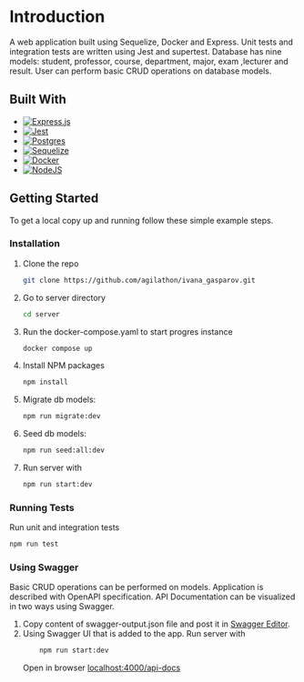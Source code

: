 
# Introduction

A web application built using Sequelize, Docker and Express. Unit tests and integration tests are written using Jest and supertest. Database has nine models: student, professor, course, department, major, exam ,lecturer and result. User can perform basic CRUD operations on database models.

## Built With

- [![Express.js](https://img.shields.io/badge/express.js-%23404d59.svg?style=for-the-badge&logo=express&logoColor=%2361DAFB)](https://expressjs.com/)
- [![Jest](https://img.shields.io/badge/-jest-%23C21325?style=for-the-badge&logo=jest&logoColor=white)](https://jestjs.io/)
- [![Postgres](https://img.shields.io/badge/postgres-%23316192.svg?style=for-the-badge&logo=postgresql&logoColor=white)](https://www.postgresql.org/)
- [![Sequelize](https://img.shields.io/badge/Sequelize-52B0E7?style=for-the-badge&logo=Sequelize&logoColor=white)](https://sequelize.org/)
- [![Docker](https://img.shields.io/badge/docker-%230db7ed.svg?style=for-the-badge&logo=docker&logoColor=white)](https://www.docker.com/products/docker-desktop/)
- [![NodeJS](https://img.shields.io/badge/node.js-6DA55F?style=for-the-badge&logo=node.js&logoColor=white)](https://nodejs.org/en/)

## Getting Started

To get a local copy up and running follow these simple example steps.

### Installation

1. Clone the repo
   ```sh
   git clone https://github.com/agilathon/ivana_gasparov.git
   ```
2. Go to server directory
   ```sh
   cd server
   ```
3. Run the docker-compose.yaml to start progres instance 
   ```sh
   docker compose up
   ```
4. Install NPM packages
   ```sh
   npm install
   ```
5. Migrate db models:
   ```sh
   npm run migrate:dev
   ```
6. Seed db models:
   ```sh
   npm run seed:all:dev
   ```
7. Run server with
   ```sh
   npm run start:dev
   ```

### Running Tests

Run unit and integration tests

```sh
npm run test
```

### Using Swagger 
Basic CRUD operations can be performed on models. Application is described with OpenAPI specification. API Documentation can be visualized in two ways using Swagger.

1. Copy content of swagger-output.json file and post it in [Swagger Editor](https://editor.swagger.io/?_ga=2.2374838.76556975.1675619630-1641244733.1674039337).
2. Using Swagger UI that is added to the app.
    Run server with
    ```sh
        npm run start:dev
    ```
    Open in browser [localhost:4000/api-docs](http://localhost:4000/api-docs/#/)
